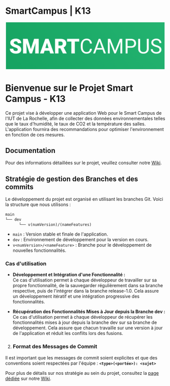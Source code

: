 # SmartCampus | K13

<div align="center">
  <img src="./Images/logo.png" width="500">
</div>

# Bienvenue sur le Projet Smart Campus - K13

Ce projet vise à développer une application Web pour le Smart Campus de l'IUT de La Rochelle, afin de collecter des données environnementales telles que le taux d'humidité, le taux de CO2 et la température des salles. L'application fournira des recommandations pour optimiser l'environnement en fonction de ces mesures.

## Documentation

Pour des informations détaillées sur le projet, veuillez consulter notre [Wiki](https://forge.iut-larochelle.fr/2023-2024-but-info2-a-sae34/k1/k13/smartcampus/-/wikis/home).

## Stratégie de gestion des Branches et des commits

Le développement du projet est organisé en utilisant les branches Git. Voici la structure que nous utilisons :

```plaintext
main
└── dev
      └── v(numVersion)/(nameFeatures)
```

* `main` : Version stable et finale de l'application.
* `dev` : Environnement de développement pour la version en cours.
* `v<numVersion>/<nameFeature>` : Branche pour le développement de nouvelles fonctionnalités.


### Cas d'utilisation
* **Développement et Intégration d'une Fonctionnalité :** <br>
Ce cas d'utilisation permet à chaque développeur de travailler sur sa propre fonctionnalité, de la sauvegarder régulièrement dans sa branche respective, puis de l'intégrer dans la branche release-1.0. Cela assure un développement itératif et une intégration progressive des fonctionnalités.

* **Récupération des Fonctionnalités Mises à Jour depuis la Branche dev :** <br>
Ce cas d'utilisation permet à chaque développeur de récupérer les fonctionnalités mises à jour depuis la branche dev sur sa branche de développement. Cela assure que chacun travaille sur une version à jour de l'application et réduit les conflits lors des fusions.

2. ### Format des Messages de Commit

Il est important que les messages de commit soient explicites et que des conventions soient respectées par l'équipe : **`<type>(<portée>): <sujet>`**

Pour plus de détails sur nos stratégie au sein du projet, consultez la [page dédiée](Guide_d'https://forge.iut-larochelle.fr/2023-2024-but-info2-a-sae34/k1/k13/smartcampus/-/wikis/Guide%20d'utilisation%20de%20Git) sur notre [Wiki](https://forge.iut-larochelle.fr/2023-2024-but-info2-a-sae34/k1/k13/smartcampus/-/wikis/home). 

